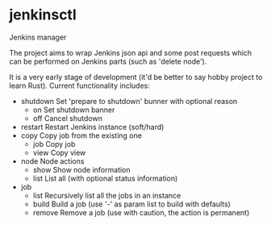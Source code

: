# jenkinsctl
Jenkins manager

The project aims to wrap Jenkins json api and some post requests which
can be performed on Jenkins parts (such as 'delete node').

It is a very early stage of development (it'd be better to say hobby project to learn Rust).
Current functionality includes:
- shutdown  Set 'prepare to shutdown' bunner with optional reason
	- on    Set shutdown banner
	- off   Cancel shutdown
- restart   Restart Jenkins instance (soft/hard)
- copy      Copy job from the existing one
	- job   Copy job
	- view  Copy view
- node      Node actions
	- show  Show node information
	- list  List all (with optional status information)
- job
    - list    Recursively list all the jobs in an instance
    - build   Build a job (use '-' as param list to build with defaults)
    - remove  Remove a job (use with caution, the action is permanent)
